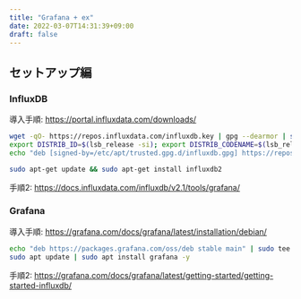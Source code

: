 ```yaml
---
title: "Grafana + ex"
date: 2022-03-07T14:31:39+09:00
draft: false
---
```


## セットアップ編
### InfluxDB
導入手順: https://portal.influxdata.com/downloads/
```bash
wget -qO- https://repos.influxdata.com/influxdb.key | gpg --dearmor | sudo tee /etc/apt/trusted.gpg.d/influxdb.gpg > /dev/null
export DISTRIB_ID=$(lsb_release -si); export DISTRIB_CODENAME=$(lsb_release -sc)
echo "deb [signed-by=/etc/apt/trusted.gpg.d/influxdb.gpg] https://repos.influxdata.com/${DISTRIB_ID,,} ${DISTRIB_CODENAME} stable" | sudo tee /etc/apt/sources.list.d/influxdb.list > /dev/null

sudo apt-get update && sudo apt-get install influxdb2
```
手順2: https://docs.influxdata.com/influxdb/v2.1/tools/grafana/

### Grafana
導入手順: https://grafana.com/docs/grafana/latest/installation/debian/
```bash
echo "deb https://packages.grafana.com/oss/deb stable main" | sudo tee -a /etc/apt/sources.list.d/grafana.list
sudo apt update | sudo apt install grafana -y
```
手順2: https://grafana.com/docs/grafana/latest/getting-started/getting-started-influxdb/
